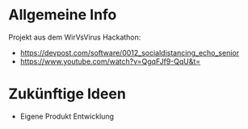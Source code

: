 # Allgemeine Info

Projekt aus dem WirVsVirus Hackathon:
- https://devpost.com/software/0012_socialdistancing_echo_senior
- https://www.youtube.com/watch?v=QgqFJf9-QqU&t=

# Zukünftige Ideen

- Eigene Produkt Entwicklung

